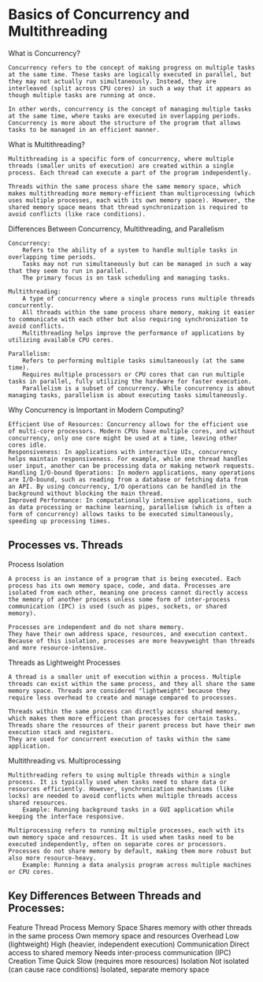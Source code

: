 # Basics of Concurrency and Multithreading

What is Concurrency?

    Concurrency refers to the concept of making progress on multiple tasks at the same time. These tasks are logically executed in parallel, but they may not actually run simultaneously. Instead, they are interleaved (split across CPU cores) in such a way that it appears as though multiple tasks are running at once.

    In other words, concurrency is the concept of managing multiple tasks at the same time, where tasks are executed in overlapping periods. Concurrency is more about the structure of the program that allows tasks to be managed in an efficient manner.

What is Multithreading?

    Multithreading is a specific form of concurrency, where multiple threads (smaller units of execution) are created within a single process. Each thread can execute a part of the program independently.

    Threads within the same process share the same memory space, which makes multithreading more memory-efficient than multiprocessing (which uses multiple processes, each with its own memory space). However, the shared memory space means that thread synchronization is required to avoid conflicts (like race conditions).

Differences Between Concurrency, Multithreading, and Parallelism

    Concurrency:
        Refers to the ability of a system to handle multiple tasks in overlapping time periods.
        Tasks may not run simultaneously but can be managed in such a way that they seem to run in parallel.
        The primary focus is on task scheduling and managing tasks.

    Multithreading:
        A type of concurrency where a single process runs multiple threads concurrently.
        All threads within the same process share memory, making it easier to communicate with each other but also requiring synchronization to avoid conflicts.
        Multithreading helps improve the performance of applications by utilizing available CPU cores.

    Parallelism:
        Refers to performing multiple tasks simultaneously (at the same time).
        Requires multiple processors or CPU cores that can run multiple tasks in parallel, fully utilizing the hardware for faster execution.
        Parallelism is a subset of concurrency. While concurrency is about managing tasks, parallelism is about executing tasks simultaneously.

Why Concurrency is Important in Modern Computing?

    Efficient Use of Resources: Concurrency allows for the efficient use of multi-core processors. Modern CPUs have multiple cores, and without concurrency, only one core might be used at a time, leaving other cores idle.
    Responsiveness: In applications with interactive UIs, concurrency helps maintain responsiveness. For example, while one thread handles user input, another can be processing data or making network requests.
    Handling I/O-bound Operations: In modern applications, many operations are I/O-bound, such as reading from a database or fetching data from an API. By using concurrency, I/O operations can be handled in the background without blocking the main thread.
    Improved Performance: In computationally intensive applications, such as data processing or machine learning, parallelism (which is often a form of concurrency) allows tasks to be executed simultaneously, speeding up processing times.

## Processes vs. Threads

Process Isolation

    A process is an instance of a program that is being executed. Each process has its own memory space, code, and data. Processes are isolated from each other, meaning one process cannot directly access the memory of another process unless some form of inter-process communication (IPC) is used (such as pipes, sockets, or shared memory).

    Processes are independent and do not share memory.
    They have their own address space, resources, and execution context.
    Because of this isolation, processes are more heavyweight than threads and more resource-intensive.

Threads as Lightweight Processes

    A thread is a smaller unit of execution within a process. Multiple threads can exist within the same process, and they all share the same memory space. Threads are considered "lightweight" because they require less overhead to create and manage compared to processes.

    Threads within the same process can directly access shared memory, which makes them more efficient than processes for certain tasks.
    Threads share the resources of their parent process but have their own execution stack and registers.
    They are used for concurrent execution of tasks within the same application.

Multithreading vs. Multiprocessing

    Multithreading refers to using multiple threads within a single process. It is typically used when tasks need to share data or resources efficiently. However, synchronization mechanisms (like locks) are needed to avoid conflicts when multiple threads access shared resources.
        Example: Running background tasks in a GUI application while keeping the interface responsive.

    Multiprocessing refers to running multiple processes, each with its own memory space and resources. It is used when tasks need to be executed independently, often on separate cores or processors. Processes do not share memory by default, making them more robust but also more resource-heavy.
        Example: Running a data analysis program across multiple machines or CPU cores.


## Key Differences Between Threads and Processes:
Feature	Thread	Process
Memory Space	Shares memory with other threads in the same process	Own memory space and resources
Overhead	Low (lightweight)	High (heavier, independent execution)
Communication	Direct access to shared memory	Needs inter-process communication (IPC)
Creation Time	Quick	Slow (requires more resources)
Isolation	Not isolated (can cause race conditions)	Isolated, separate memory space